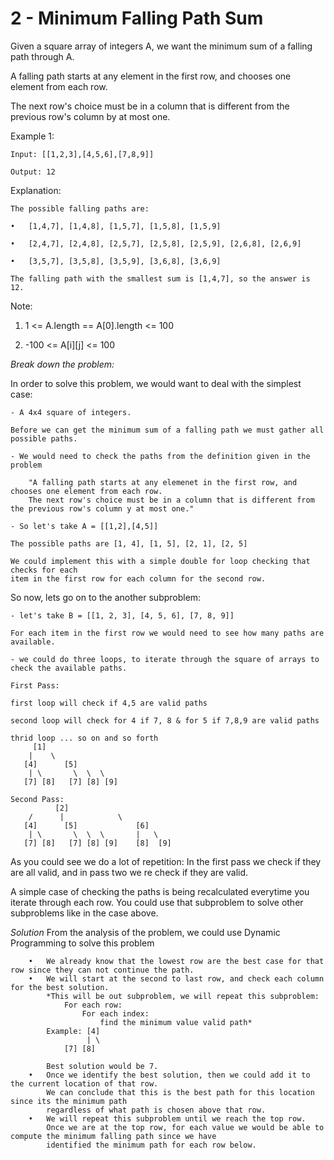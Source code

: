 # 2 - Minimum Falling Path Sum

Given a square array of integers A, we want the minimum sum of a falling path through A.

A falling path starts at any element in the first row, and chooses one element from each row.

The next row's choice must be in a column that is different from the previous row's column by at most one.

Example 1:

	Input: [[1,2,3],[4,5,6],[7,8,9]]

	Output: 12

Explanation: 

	The possible falling paths are:

	•	[1,4,7], [1,4,8], [1,5,7], [1,5,8], [1,5,9]

	•	[2,4,7], [2,4,8], [2,5,7], [2,5,8], [2,5,9], [2,6,8], [2,6,9]

	•	[3,5,7], [3,5,8], [3,5,9], [3,6,8], [3,6,9]

	The falling path with the smallest sum is [1,4,7], so the answer is 12.

Note:
 
1.	1 <= A.length == A[0].length <= 100

2.	-100 <= A[i][j] <= 100

*Break down the problem:*

In order to solve this problem, we would want to deal with the simplest case:

	- A 4x4 square of integers.
	
	Before we can get the minimum sum of a falling path we must gather all possible paths. 
	
	- We would need to check the paths from the definition given in the problem
	
		"A falling path starts at any elemenet in the first row, and chooses one element from each row. 
		The next row's choice must be in a column that is different from the previous row's column y at most one."
		
	- So let's take A = [[1,2],[4,5]]
	
	The possible paths are [1, 4], [1, 5], [2, 1], [2, 5]
	
	We could implement this with a simple double for loop checking that checks for each 
	item in the first row for each column for the second row. 

So now, lets go on to the another subproblem:
	
	- let's take B = [[1, 2, 3], [4, 5, 6], [7, 8, 9]]
	
	For each item in the first row we would need to see how many paths are available. 
	
	- we could do three loops, to iterate through the square of arrays to check the available paths. 
	
	First Pass: 
	
	first loop will check if 4,5 are valid paths
	
	second loop will check for 4 if 7, 8 & for 5 if 7,8,9 are valid paths
	
	thrid loop ... so on and so forth
	     [1]
	    |    \
	   [4]      [5]
	    | \       \  \  \
	   [7] [8]   [7] [8] [9] 
	   
	Second Pass:
	     	  [2]
	    /      |            \
	   [4]      [5]             [6]
	    | \       \  \  \       |   \
	   [7] [8]   [7] [8] [9]    [8]  [9]
	   
As you could see we do a lot of repetition: 
In the first pass we check if they are all valid, and in pass two we re check if they are valid. 

A simple case of checking the paths is being recalculated everytime you iterate through each row. 
You could use that subproblem to solve other subproblems like in the case above. 

*Solution*
	From the analysis of the problem, we could use Dynamic Programming to solve this problem 
	
		•	We already know that the lowest row are the best case for that row since they can not continue the path.
		•	We will start at the second to last row, and check each column for the best solution.
			*This will be out subproblem, we will repeat this subproblem:
				For each row: 
					For each index:
						find the minimum value valid path*
			Example: [4]
	    		 	 | \ 
	   			[7] [8]   
			
			Best solution would be 7. 
		•	Once we identify the best solution, then we could add it to the current location of that row. 
			We can conclude that this is the best path for this location since its the minimum path 
			regardless of what path is chosen above that row. 
		•	We will repeat this subproblem until we reach the top row.
			Once we are at the top row, for each value we would be able to compute the minimum falling path since we have 
			identified the minimum path for each row below. 

	
		
	
	

